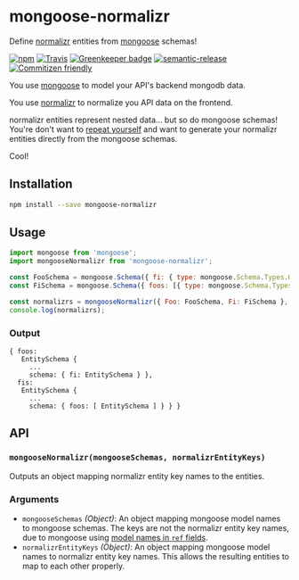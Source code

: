 # mongoose-normalizr

Define [normalizr](https://www.npmjs.com/package/normalizr) entities from [mongoose](https://www.npmjs.com/package/mongoose) schemas!

[![npm](https://img.shields.io/npm/v/mongoose-normalizr.svg)](https://www.npmjs.com/package/mongoose-normalizr)
[![Travis](https://img.shields.io/travis/saiichihashimoto/mongoose-normalizr.svg)](https://travis-ci.org/saiichihashimoto/mongoose-normalizr)
[![Greenkeeper badge](https://badges.greenkeeper.io/saiichihashimoto/mongoose-normalizr.svg)](https://greenkeeper.io/)
[![semantic-release](https://img.shields.io/badge/%20%20%F0%9F%93%A6%F0%9F%9A%80-semantic--release-e10079.svg)](https://github.com/semantic-release/semantic-release)
[![Commitizen friendly](https://img.shields.io/badge/commitizen-friendly-brightgreen.svg)](http://commitizen.github.io/cz-cli/)

You use [mongoose](https://www.npmjs.com/package/mongoose) to model your API's backend mongodb data.

You use [normalizr](https://www.npmjs.com/package/normalizr) to normalize you API data on the frontend.

normalizr entities represent nested data... but so do mongoose schemas! You're don't want to [repeat yourself](https://en.wikipedia.org/wiki/Don%27t_repeat_yourself) and want to generate your normalizr entities directly from the mongoose schemas.

Cool!

## Installation

```bash
npm install --save mongoose-normalizr
```

## Usage

```javascript
import mongoose from 'mongoose';
import mongooseNormalizr from 'mongoose-normalizr';

const FooSchema = mongoose.Schema({ fi: { type: mongoose.Schema.Types.ObjectId, ref: 'Fi' } });
const FiSchema = mongoose.Schema({ foos: [{ type: mongoose.Schema.Types.ObjectId, ref: 'Foo' }] });

const normalizrs = mongooseNormalizr({ Foo: FooSchema, Fi: FiSchema }, { Foo: 'foos', Fi: 'fis' });
console.log(normalizrs);
```

### Output

```
{ foos:
   EntitySchema {
     ...
     schema: { fi: EntitySchema } },
  fis:
   EntitySchema {
     ...
     schema: { foos: [ EntitySchema ] } } }
```

## API

### ```mongooseNormalizr(mongooseSchemas, normalizrEntityKeys)```

Outputs an object mapping normalizr entity key names to the entities.

### Arguments

- ```mongooseSchemas``` *(Object)*: An object mapping mongoose model names to mongoose schemas. The keys are not the normalizr entity key names, due to mongoose using [model names in ```ref``` fields](http://mongoosejs.com/docs/api.html#query_Query-populate).
- ```normalizrEntityKeys``` *(Object)*: An object mapping mongoose model names to normalizr entity key names. This allows the resulting entities to map to each other properly.
